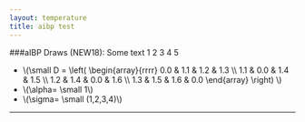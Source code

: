 ```yaml
---
layout: temperature
title: aibp test
---
```


###aIBP Draws (NEW18):
Some text 1 2 3 4 5

* \\(\small
      D = 
      \left(
        \begin{array}{rrrr}
          0.0 & 1.1 & 1.2 & 1.3 \\\\
          1.1 & 0.0 & 1.4 & 1.5 \\\\
          1.2 & 1.4 & 0.0 & 1.6 \\\\
          1.3 & 1.5 & 1.6 & 0.0
        \end{array}
      \right)
      \\)
* \\(\alpha= \small 1\\)
* \\(\sigma= \small (1,2,3,4)\\)

***

<script type="text/javascript">
  draw("demoDat.tsv","tau",0,10,0,.4);
</script>


